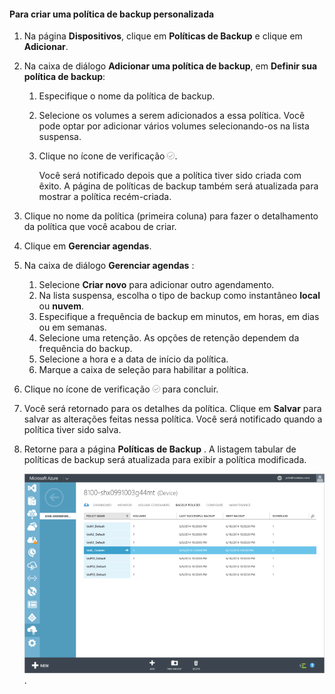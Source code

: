 <!--author=SharS last changed: 9/15/15-->

#### <a name="to-create-a-custom-backup-policy"></a>Para criar uma política de backup personalizada
1. Na página **Dispositivos**, clique em **Políticas de Backup** e clique em **Adicionar**.
2. Na caixa de diálogo **Adicionar uma política de backup**, em **Definir sua política de backup**:
   
   1. Especifique o nome da política de backup.
   2. Selecione os volumes a serem adicionados a essa política. Você pode optar por adicionar vários volumes selecionando-os na lista suspensa.
   3. Clique no ícone de verificação  ![ícone de verificação](./media/storsimple-add-backup-policy/HCS_CheckIcon-include.png).
      
      Você será notificado depois que a política tiver sido criada com êxito. A página de políticas de backup também será atualizada para mostrar a política recém-criada.
3. Clique no nome da política (primeira coluna) para fazer o detalhamento da política que você acabou de criar.
4. Clique em **Gerenciar agendas**.
5. Na caixa de diálogo **Gerenciar agendas** :
   
   1. Selecione **Criar novo** para adicionar outro agendamento.
   2. Na lista suspensa, escolha o tipo de backup como instantâneo **local** ou **nuvem**.
   3. Especifique a frequência de backup em minutos, em horas, em dias ou em semanas.
   4. Selecione uma retenção. As opções de retenção dependem da frequência do backup.
   5. Selecione a hora e a data de início da política.
   6. Marque a caixa de seleção para habilitar a política.
6. Clique no ícone de verificação  ![ícone de verificação](./media/storsimple-add-backup-policy/HCS_CheckIcon-include.png)  para concluir.
7. Você será retornado para os detalhes da política. Clique em **Salvar** para salvar as alterações feitas nessa política. Você será notificado quando a política tiver sido salva.
8. Retorne para a página **Políticas de Backup** . A listagem tabular de políticas de backup será atualizada para exibir a política modificada.
   
    ![Política de backup personalizada](./media/storsimple-create-custom-backup-policy/HCS_CustomBackupPolicyM-include.png).



<!--HONumber=Nov16_HO3-->


